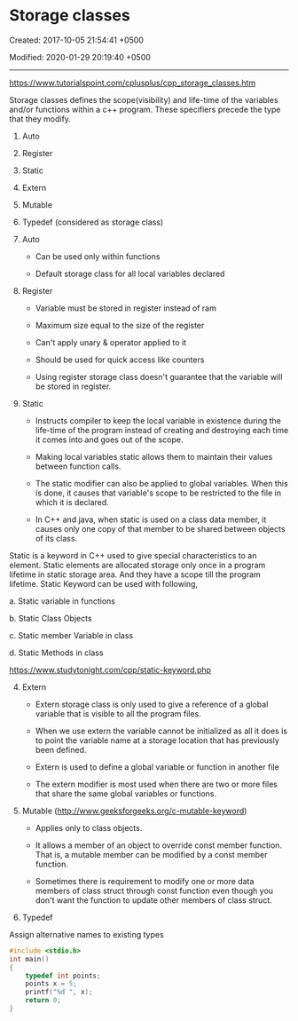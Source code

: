 # Storage classes

Created: 2017-10-05 21:54:41 +0500

Modified: 2020-01-29 20:19:40 +0500

---

<https://www.tutorialspoint.com/cplusplus/cpp_storage_classes.htm>

Storage classes defines the scope(visibility) and life-time of the variables and/or functions within a c++ program. These specifiers precede the type that they modify.

1. Auto

2. Register

3. Static

4. Extern

5. Mutable

6. Typedef (considered as storage class)

1. Auto

   - Can be used only within functions

   - Default storage class for all local variables declared

2. Register

   - Variable must be stored in register instead of ram

   - Maximum size equal to the size of the register

   - Can't apply unary & operator applied to it

   - Should be used for quick access like counters

   - Using register storage class doesn't guarantee that the variable will be stored in register.

3. Static

   - Instructs compiler to keep the local variable in existence during the life-time of the program instead of creating and destroying each time it comes into and goes out of the scope.

   - Making local variables static allows them to maintain their values between function calls.

   - The static modifier can also be applied to global variables. When this is done, it causes that variable's scope to be restricted to the file in which it is declared.

   - In C++ and java, when static is used on a class data member, it causes only one copy of that member to be shared between objects of its class.

Static is a keyword in C++ used to give special characteristics to an element. Static elements are allocated storage only once in a program lifetime in static storage area. And they have a scope till the program lifetime. Static Keyword can be used with following,

a.  Static variable in functions

b.  Static Class Objects

c.  Static member Variable in class

d.  Static Methods in class

<https://www.studytonight.com/cpp/static-keyword.php>

4. Extern

   - Extern storage class is only used to give a reference of a global variable that is visible to all the program files.

   - When we use extern the variable cannot be initialized as all it does is to point the variable name at a storage location that has previously been defined.

   - Extern is used to define a global variable or function in another file

   - The extern modifier is most used when there are two or more files that share the same global variables or functions.

5. Mutable (<http://www.geeksforgeeks.org/c-mutable-keyword>)

   - Applies only to class objects.

   - It allows a member of an object to override const member function. That is, a mutable member can be modified by a const member function.

   - Sometimes there is requirement to modify one or more data members of class struct through const function even though you don't want the function to update other members of class struct.

6. Typedef

Assign alternative names to existing types

```c++
#include <stdio.h>
int main()
{
    typedef int points;
    points x = 5;
    printf("%d ", x);
    return 0;
}
```
